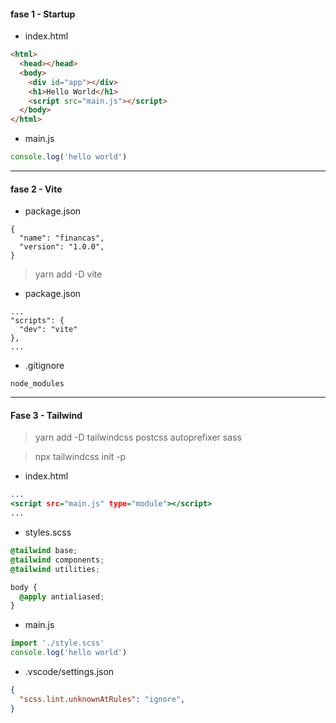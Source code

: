 
#### fase 1 - Startup

* index.html
```html
<html>
  <head></head>
  <body>
    <div id="app"></div>
    <h1>Hello World</h1>
    <script src="main.js"></script>
  </body>
</html>
```

* main.js
```js
console.log('hello world')
```
---

#### fase 2 - Vite

* package.json
```
{
  "name": "financas",
  "version": "1.0.0",
}

```

> yarn add -D vite

* package.json
```
...
"scripts": {
  "dev": "vite"
},
...
```

* .gitignore
```
node_modules
```

---

#### Fase 3 - Tailwind

> yarn add -D tailwindcss postcss autoprefixer sass

> npx tailwindcss init -p

* index.html
```.html
...
<script src="main.js" type="module"></script>
...
```

* styles.scss
```css
@tailwind base;
@tailwind components;
@tailwind utilities;

body {
  @apply antialiased;
}

```

* main.js
```js
import './style.scss'
console.log('hello world')
```

* .vscode/settings.json
```.json
{
  "scss.lint.unknownAtRules": "ignore",
}
```
